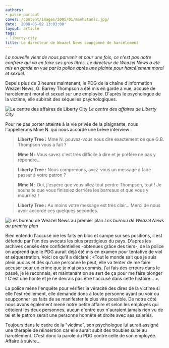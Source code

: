 ```yaml
---
authors:
- passe-partout
cover: /content/images/2005/01/manhatanlc.jpg/
date: '2008-05-02 13:03:00'
layout: article
tags:
- liberty-city
title: Le directeur de Weazel News soupçonné de harcèlement
---
```



_La nouvelle vient de nous parvenir et pour une fois, ce n'est pas notre confrère qui va en faire ses gros titres. Le directeur de Weazel News a été mis en garde en vue par la police après une plainte pour harcèlement moral et sexuel._

Depuis plus de 3 heures maintenant, le PDG de la chaîne d'information Weazel News, G. Barrey Thompson a été mis en garde à vue, accusé de harcèlement moral et sexuel sur une employée. D'après le psychologue de la victime, elle subirait des séquelles psychologiques.

![Le centre des affaires de Liberty City](/content/images/2005/01/manhatanlc.jpg/)
_Le centre des affaires de Liberty City_

Pour ne pas porter atteinte à la vie privée de la plaignante, nous l'appellerons Mme N. qui nous accordé une brève interview :

> **Liberty Tree :** Mme N. pouvez-vous nous dire exactement ce que G.B. Thompson vous a fait ?

> **Mme N :** Vous savez c'est très difficile à dire et je préfère ne pas y répondre...

> **Liberty Tree :** Nous comprenons, avez-vous un message à faire passer à votre patron ?

> **Mme N :** Oui, j'espère que vous allez tout perdre Thompson, tout ! Je souhaite que vous finissiez derrière les barreaux et que vous y mourriez !

> **Liberty Tree :** Au moins votre message est très clair... Merci de nous avoir accordé ces quelques secondes.

![Les bureau de Weazel News au premier plan](/content/images/2005/01/manhattanlc2.jpg/)
_Les bureau de Weazel News au premier plan_

Bien entendu l'accusé nie les faits en bloc et campe sur ses positions, il est défendu par l'un des avocats les plus prestigieux du pays. D'après les archives censés être confidentielles -obtenues grâce des tiers-, de la police on apprend que le PDG aurait déjà été mis en examen pour tentative de viol et séquestration. Voici ce qu'il a déclaré : «Tout le monde sait que je suis plein aux as et dès qu'une personne le peut, elle va tenter de me faire accuser pour un crime que je n'ai pas commis, j'ai fais des erreurs dans le passé, je le reconnais, et maintenant on se sert de ça pour me faire plonger ! C'est une honte et je ne devrais pas être l'accusé dans cette histoire... ».

La police mène l'enquête pour vérifier la véracité des dires de la victime si elle l'est réellement, elle demande donc à toute personne ayant pu voir ou soupçonner les faits de se manifester le plus vite possible. De notre côté nous avons également mené notre petite affaire et selon les employés qui côtoient les deux personnes, aucun d'entre eux n'auraient jamais rien vu de tel et le patron serait une personne honnête et droite avec ses salariés.

Toujours dans le cadre de la "victime", son psychologue lui aurait assigné une thérapie de réinsertion car elle aurait subit des troubles suite au harcèlement. C'est donc la parole du PDG contre celle de son employée. Affaire à suivre...